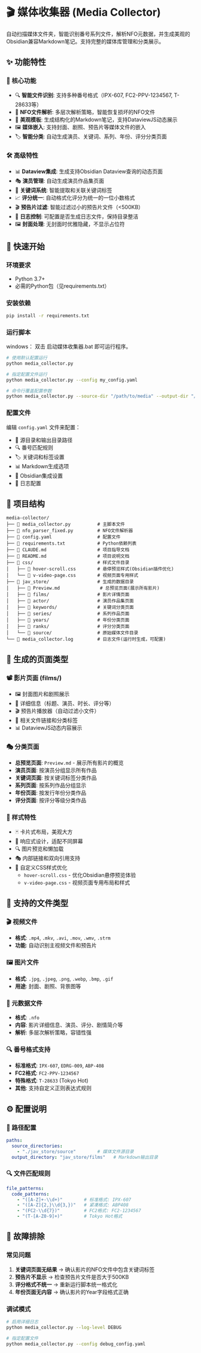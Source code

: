 # 🎬 媒体收集器 (Media Collector)

自动扫描媒体文件夹，智能识别番号系列文件，解析NFO元数据，并生成美观的Obsidian兼容Markdown笔记。支持完整的媒体库管理和分类展示。

## ✨ 功能特性

### 🎯 核心功能
- 🔍 **智能文件识别**: 支持多种番号格式（IPX-607, FC2-PPV-1234567, T-28633等）
- 📄 **NFO文件解析**: 多层次解析策略，智能恢复损坏的NFO文件
- 🎨 **美观模板**: 生成结构化的Markdown笔记，支持DataviewJS动态展示
- 🖼️ **媒体嵌入**: 支持封面、剧照、预告片等媒体文件的嵌入
- 🏷️ **智能分类**: 自动生成演员、关键词、系列、年份、评分分类页面

### 🛠️ 高级特性
- 📊 **Dataview集成**: 生成支持Obsidian Dataview查询的动态页面
- 🎭 **演员管理**: 自动生成演员作品集页面
- 🔖 **关键词系统**: 智能提取和关联关键词标签
- 📈 **评分统一**: 自动格式化评分为统一的一位小数格式
- 🎬 **预告片过滤**: 智能过滤过小的预告片文件（<500KB）
- 📝 **日志控制**: 可配置是否生成日志文件，保持目录整洁
- 🖼️ **封面处理**: 无封面时优雅隐藏，不显示占位符

## 🚀 快速开始

### 环境要求
- Python 3.7+
- 必需的Python包（见requirements.txt）

### 安装依赖
```bash
pip install -r requirements.txt
```

### 运行脚本

windows：
双击 启动媒体收集器.bat 即可运行程序。

```bash
# 使用默认配置运行
python media_collector.py

# 指定配置文件运行
python media_collector.py --config my_config.yaml

# 命令行覆盖配置参数
python media_collector.py --source-dir "/path/to/media" --output-dir "/path/to/output"
```

### 配置文件
编辑 `config.yaml` 文件来配置：
- 📁 源目录和输出目录路径
- 🔍 番号匹配规则
- 🏷️ 关键词和标签设置
- 📊 Markdown生成选项
- 🎨 Obsidian集成设置
- 📝 日志配置


## 📁 项目结构

```
media-collector/
├── 📄 media_collector.py          # 主脚本文件
├── 📄 nfo_parser_fixed.py         # NFO文件解析器
├── 📄 config.yaml                 # 配置文件
├── 📄 requirements.txt            # Python依赖列表
├── 📄 CLAUDE.md                   # 项目指导文档
├── 📄 README.md                   # 项目说明文档
├── 📁 css/                        # 样式文件目录
│   ├── 📄 hover-scroll.css        # 悬停预览样式(Obsidian插件优化)
│   └── 📄 v-video-page.css        # 视频页面专用样式
├── 📁 jav_store/                  # 生成的数据目录
│   ├── 📄 Preview.md               # 总预览页面(展示所有影片)
│   ├── 📁 films/                  # 影片详情页面
│   ├── 📁 actor/                  # 演员作品集页面
│   ├── 📁 keywords/               # 关键词分类页面
│   ├── 📁 series/                 # 系列作品页面
│   ├── 📁 years/                  # 年份分类页面
│   ├── 📁 ranks/                  # 评分分类页面
│   └── 📁 source/                 # 原始媒体文件目录
└── 📄 media_collector.log         # 日志文件(运行时生成，可配置)
```

## 🎯 生成的页面类型

### 📽️ 影片页面 (films/)
- 🖼️ 封面图片和剧照展示
- 📝 详细信息（标题、演员、时长、评分等）
- 🎬 预告片播放器（自动过滤小文件）
- 🔗 相关文件链接和分类标签
- 📊 DataviewJS动态内容展示

### 🎭 分类页面
- **总预览页面**: `Preview.md` - 展示所有影片的概览
- **演员页面**: 按演员分组显示所有作品
- **关键词页面**: 按关键词标签分类作品
- **系列页面**: 按系列作品分组显示
- **年份页面**: 按发行年份分类作品
- **评分页面**: 按评分等级分类作品

### 🎨 样式特性
- 🃏 卡片式布局，美观大方
- 📱 响应式设计，适配不同屏幕
- 🔍 图片预览和懒加载
- 🎭 内部链接和双向引用支持
- 🎨 自定义CSS样式优化
  - `hover-scroll.css` - 优化Obsidian悬停预览体验
  - `v-video-page.css` - 视频页面专用布局和样式

## 📄 支持的文件类型

### 🎬 视频文件
- **格式**: `.mp4`, `.mkv`, `.avi`, `.mov`, `.wmv`, `.strm`
- **功能**: 自动识别主视频文件和预告片

### 🖼️ 图片文件
- **格式**: `.jpg`, `.jpeg`, `.png`, `.webp`, `.bmp`, `.gif`
- **用途**: 封面、剧照、背景图等

### 📄 元数据文件
- **格式**: `.nfo`
- **内容**: 影片详细信息、演员、评分、剧情简介等
- **解析**: 多层次解析策略，容错性强

### 🔍 番号格式支持
- **标准格式**: `IPX-607`, `EDRG-009`, `ABP-408`
- **FC2格式**: `FC2-PPV-1234567`
- **特殊格式**: `T-28633` (Tokyo Hot)
- **其他**: 支持自定义正则表达式规则

## ⚙️ 配置说明

### 📂 路径配置
```yaml
paths:
  source_directories:
    - "./jav_store/source"        # 媒体文件源目录
  output_directory: "jav_store/films"   # Markdown输出目录
```

### 🔍 文件匹配规则
```yaml
file_patterns:
  code_patterns:
    - "([A-Z]+-\\d+)"        # 标准格式: IPX-607
    - "([A-Z]{2,}\\d{3,})"   # 紧凑格式: ABP408
    - "(FC2-\\d{7})"         # FC2格式: FC2-1234567
    - "(T-[A-Z0-9]+)"        # Tokyo Hot格式
```

## 🔧 故障排除

### 常见问题
1. **关键词页面无结果** → 确认影片的NFO文件中包含关键词标签
2. **预告片不显示** → 检查预告片文件是否大于500KB
3. **评分格式不统一** → 重新运行脚本统一格式化
4. **年份页面无内容** → 确认影片的Year字段格式正确

### 调试模式
```bash
# 启用详细日志
python media_collector.py --log-level DEBUG

# 指定配置文件
python media_collector.py --config debug_config.yaml
```
